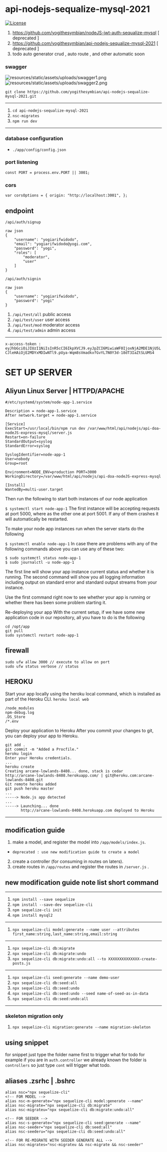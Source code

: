 # api-nodejs-sequalize-mysql-2021
[![License](https://poser.pugx.org/laravel/lumen-framework/license.svg)](https://github.com/yogithesymbian)
1. https://github.com/yogithesymbian/nodeJS-jwt-auth-sequalize-mysql [ deprecated ]
2. https://github.com/yogithesymbian/api-nodejs-sequalize-mysql-2021 [ deprecated ]
3. todo auto generator crud , auto route , and other automatic soon


### swagger
![resources/static/assets/uploads/swagger1.png](/resources/static/assets/uploads/swagger1.png)
![resources/static/assets/uploads/swagger2.png](/resources/static/assets/uploads/swagger2.png)


```
git clone https://github.com/yogithesymbian/api-nodejs-sequalize-mysql-2021.git
```
----
1. `cd api-nodejs-sequalize-mysql-2021`
2. `nsc-migrates`
3. `npm run dev`
-----

### database configuration
- `./app/config/config.json`

### port listening
`const PORT = process.env.PORT || 3001;`
### cors
`var corsOptions = {
  origin: "http://localhost:3001",
};`

## endpoint
`/api/auth/signup`

```
raw json
{
    "username": "yogiarifwidodo",
    "email": "yogiarifwidodo@yogi.com",
    "password": "yogi",
    "roles": [
        "moderator",
        "user"
    ]
}
```

`/api/auth/signin`

```
raw json
{
    "username": "yogiarifwidodo",
    "password": "yogi"
}
```

1. `/api/test/all` public access
2. `/api/test/user` user access
3. `/api/test/mod` moderator access
4. `/api/test/admin` admin access

----
`x-access-token :` `eyJhbGciOiJIUzI1NiIsInR5cCI6IkpXVCJ9.eyJpZCI6MiwiaWF0IjoxNjA2MDE1NjU5LCJleHAiOjE2MDYxMDIwNTl9.pUya-Wqm8sVmadkxfGvYL7N0Y3d-18dT3IaZtSLUMS4`

# SET UP SERVER
## Aliyun Linux Server | HTTPD/APACHE
```
#/etc/systemd/system/node-app-1.service

Description = node-app-1.service
After network.target = node-app-1.service

[Service]
ExecStart=/usr/local/bin/npm run dev /var/www/html/api/nodejs/api-doa-nodeJS-express-mysql/server.js
Restart=on-failure
StandardOutput=syslog
StandardError=syslog

SyslogIdentifier=node-app-1
User=nobody
Group=root

Environment=NODE_ENV=production PORT=3000
WorkingDirectory=/var/www/html/api/nodejs/api-doa-nodeJS-express-mysql

[Install]
WantedBy=multi-user.target
```

Then run the following to start both instances of our node application

`$ systemctl start node-app-1`
The first instance will be accepting requests at port 5000, where as the other one at port 5001. If any of them crashes it will automatically be restarted.

To make your node app instances run when the server starts do the following

`$ systemctl enable node-app-1`
In case there are problems with any of the following commands above you can use any of these two:

```
$ sudo systemctl status node-app-1
$ sudo journalctl -u node-app-1
```

The first line will show your app instance current status and whether it is running. The second command will show you all logging information including output on standard error and standard output streams from your instance.

Use the first command right now to see whether your app is running or whether there has been some problem starting it.

Re-deploying your app
With the current setup, if we have some new application code in our repository, all you have to do is the following

```
cd /opt/app
git pull
sudo systemctl restart node-app-1
```
## firewall
```
sudo ufw allow 3000 // execute to allow on port
sudo ufw status verbose // status
```

## HEROKU

Start your app locally using the heroku local command, which is installed as part of the Heroku CLI.
`heroku local web`

```
/node_modules
npm-debug.log
.DS_Store
/*.env
```

Deploy your application to Heroku
After you commit your changes to git, you can deploy your app to Heroku.

```
git add .
git commit -m "Added a Procfile."
heroku login
Enter your Heroku credentials.
...
heroku create
Creating arcane-lowlands-8408... done, stack is cedar
http://arcane-lowlands-8408.herokuapp.com/ | git@heroku.com:arcane-lowlands-8408.git
Git remote heroku added
git push heroku master
...
-----> Node.js app detected
...
-----> Launching... done
       http://arcane-lowlands-8408.herokuapp.com deployed to Heroku
```


---

## modification guide
1. make a model, and register the model into `/app/models/index.js`.
- `deprecated : use new modification guide to create a model `
2. create a controller (for consuming in routes on laters).
3. create routes in `/app/routes` and register the routes in `/server.js` .


## new modification guide note list short command
------
1. `npm install --save sequelize`
2. `npm install --save-dev sequelize-cli`
3. `npm sequelize-cli init`
4. `npm install mysql2`
-------
1. `npx sequelize-cli model:generate --name user --attributes first_name:string,last_name:string,email:string`
-------
1. `npx sequelize-cli db:migrate`
2. `npx sequelize-cli db:migrate:undo`
3. `npx sequelize-cli db:migrate:undo:all --to XXXXXXXXXXXXXX-create-posts.js`
-------
1. `npx sequelize-cli seed:generate --name demo-user`
2. `npx sequelize-cli db:seed:all`
3. `npx sequelize-cli db:seed:undo`
4. `npx sequelize-cli db:seed:undo --seed name-of-seed-as-in-data`
5. `npx sequelize-cli db:seed:undo:all`
-------

### skeleton migration only
1. `npx sequelize-cli migration:generate --name migration-skeleton`

## using snippet
for snippet just type the folder name first to trigger what for todo for example if you are in `auth.controller` we already known the folder is `controllers` so just type `cont` will trigger what todo.


## aliases .zsrhc | .bshrc
```
alias nsc="npx sequelize-cli"
<!-- FOR MODEL -->
alias nsc-m-generate="npx sequelize-cli model:generate --name"
alias nsc-migrate="npx sequelize-cli db:migrate"
alias nsc-migrateu="npx sequelize-cli db:migrate:undo:all"

<!-- FOR SEEDER -->
alias nsc-s-generate="npx sequelize-cli seed:generate --name"
alias nsc-seeder="npx sequelize-cli db:seed:all"
alias nsc-seederu="npx sequelize-cli db:seed:undo:all"

<!-- FOR RE-MIGRATE WITH SEEDER GENERATE ALL -->
alias nsc-migrates="nsc-migrateu && nsc-migrate && nsc-seeder"
```

